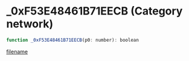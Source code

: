 # _0xF53E48461B71EECB (Category network)

```js
function _0xF53E48461B71EECB(p0: number): boolean
```

[filename](_0xF53E48461B71EECB_m.md ':include')